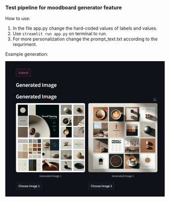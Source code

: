### Test pipeline for moodboard generator feature

How to use:

1. In the file app.py change the hard-coded values of labels and values.
2. Use ```streamlit run app.py``` on terminal to run.
3. For more personalization change the prompt_text.txt according to the requriment.

Example generation:


![Example Image](example.png)